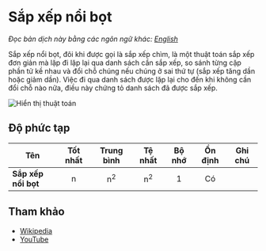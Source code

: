 # Sắp xếp nổi bọt

_Đọc bản dịch này bằng các ngôn ngữ khác:_
[_English_](README.en-EN.md)

Sắp xếp nổi bọt, đôi khi được gọi là sắp xếp chìm, là
một thuật toán sắp xếp đơn giản mà lặp đi lặp lại
qua danh sách cần sắp xếp, so sánh từng cặp
phần tử kề nhau và đổi chỗ chúng nếu chúng ở sai thứ tự
(sắp xếp tăng dần hoặc giảm dần). Việc đi qua
danh sách được lặp lại cho đến khi không cần đổi chỗ nào nữa, điều này
chứng tỏ danh sách đã được sắp xếp.

![Hiển thị thuật toán](https://upload.wikimedia.org/wikipedia/commons/c/c8/Bubble-sort-example-300px.gif)

## Độ phức tạp

| Tên                 | Tốt nhất |  Trung bình   |    Tệ nhất    | Bộ nhớ | Ổn định | Ghi chú |
| ------------------- | :------: | :-----------: | :-----------: | :----: | :-----: | :-----: |
| **Sắp xếp nổi bọt** |    n     | n<sup>2</sup> | n<sup>2</sup> |   1    |   Có    |         |

## Tham khảo

- [Wikipedia](https://en.wikipedia.org/wiki/Bubble_sort)
- [YouTube](https://www.youtube.com/watch?v=6Gv8vg0kcHc&index=27&t=0s&list=PLLXdhg_r2hKA7DPDsunoDZ-Z769jWn4R8)
